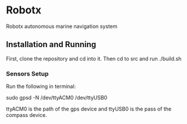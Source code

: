 Robotx
======

Robotx autonomous marine navigation system

Installation and Running
---------------------
First, clone the repository and cd into it.
Then cd to src and run ./build.sh

### Sensors Setup

Run the following in terminal:

sudo gpsd -N /dev/ttyACM0 /dev/ttyUSB0

ttyACM0 is the path of the gps device and ttyUSB0 is the pass of the compass device.
